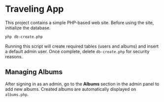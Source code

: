 # Traveling App

This project contains a simple PHP-based web site. Before using the site, initialize the database.

```bash
php db-create.php
```

Running this script will create required tables (users and albums) and insert a default admin user. Once complete, delete `db-create.php` for security reasons.

## Managing Albums

After signing in as an admin, go to the **Albums** section in the admin panel to add new albums. Created albums are automatically displayed on `albums.php`.
